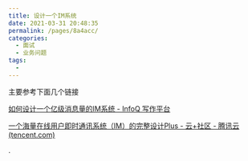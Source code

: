 ```yaml
---
title: 设计一个IM系统
date: 2021-03-31 20:48:35
permalink: /pages/8a4acc/
categories:
  - 面试
  - 业务问题
tags:
  - 
---
```

主要参考下面几个链接

[如何设计一个亿级消息量的IM系统 - InfoQ 写作平台](https://xie.infoq.cn/article/19e95a78e2f5389588debfb1c)

[一个海量在线用户即时通讯系统（IM）的完整设计Plus - 云+社区 - 腾讯云 (tencent.com)](https://cloud.tencent.com/developer/article/1525567)

.

